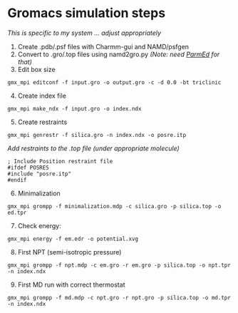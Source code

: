 # Gromacs simulation steps
*This is specific to my system ... adjust appropriately*

1. Create .pdb/.psf files with Charmm-gui and NAMD/psfgen
2. Convert to .gro/.top files using namd2gro.py 
    *(Note: need [ParmEd](https://github.com/ParmEd/ParmEd) for that)*
3. Edit box size
  ```
  gmx_mpi editconf -f input.gro -o output.gro -c -d 0.0 -bt triclinic
  ```
4. Create index file
  ```
  gmx_mpi make_ndx -f input.gro -o index.ndx
  ```
5. Create restraints
  ```
  gmx_mpi genrestr -f silica.gro -n index.ndx -o posre.itp
  ```
   
 _Add restraints to the .top file (under appropriate molecule)_
  
  ```
  ; Include Position restraint file
  #ifdef POSRES
  #include "posre.itp"
  #endif
  ```
6. Minimalization
  ```
  gmx_mpi grompp -f minimalization.mdp -c silica.gro -p silica.top -o ed.tpr 
  ```
7. Check energy:
  ```
  gmx_mpi energy -f em.edr -o potential.xvg
  ```
8. First NPT (semi-isotropic pressure) 
  ```
  gmx_mpi grompp -f npt.mdp -c em.gro -r em.gro -p silica.top -o npt.tpr -n index.ndx
  ```
9. First MD run with correct thermostat
  ```
  gmx_mpi grompp -f md.mdp -c npt.gro -r npt.gro -p silica.top -o md.tpr -n index.ndx
  ```
